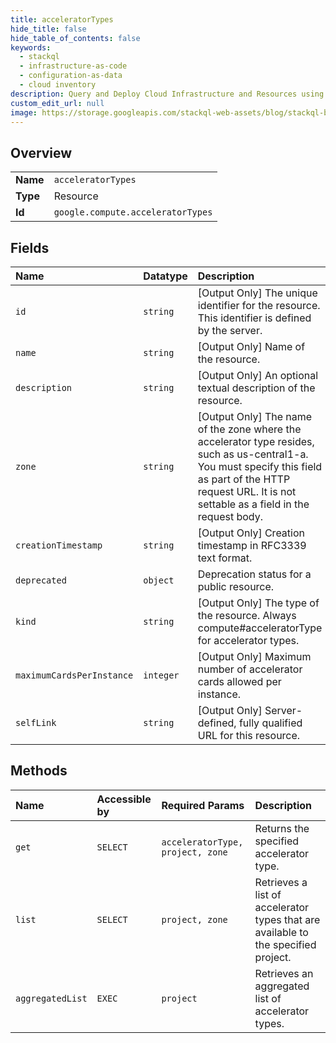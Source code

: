 ```yaml
---
title: acceleratorTypes
hide_title: false
hide_table_of_contents: false
keywords:
  - stackql
  - infrastructure-as-code
  - configuration-as-data
  - cloud inventory
description: Query and Deploy Cloud Infrastructure and Resources using SQL
custom_edit_url: null
image: https://storage.googleapis.com/stackql-web-assets/blog/stackql-blog-post-featured-image.png
---
```

  
    

## Overview
<table><tbody>
<tr><td><b>Name</b></td><td><code>acceleratorTypes</code></td></tr>
<tr><td><b>Type</b></td><td>Resource</td></tr>
<tr><td><b>Id</b></td><td><code>google.compute.acceleratorTypes</code></td></tr>
</tbody></table>

## Fields
| Name | Datatype | Description |
|:-----|:---------|:------------|
| `id` | `string` | [Output Only] The unique identifier for the resource. This identifier is defined by the server. |
| `name` | `string` | [Output Only] Name of the resource. |
| `description` | `string` | [Output Only] An optional textual description of the resource. |
| `zone` | `string` | [Output Only] The name of the zone where the accelerator type resides, such as us-central1-a. You must specify this field as part of the HTTP request URL. It is not settable as a field in the request body. |
| `creationTimestamp` | `string` | [Output Only] Creation timestamp in RFC3339 text format. |
| `deprecated` | `object` | Deprecation status for a public resource. |
| `kind` | `string` | [Output Only] The type of the resource. Always compute#acceleratorType for accelerator types. |
| `maximumCardsPerInstance` | `integer` | [Output Only] Maximum number of accelerator cards allowed per instance. |
| `selfLink` | `string` | [Output Only] Server-defined, fully qualified URL for this resource. |
## Methods
| Name | Accessible by | Required Params | Description |
|:-----|:--------------|:----------------|:------------|
| `get` | `SELECT` | `acceleratorType, project, zone` | Returns the specified accelerator type. |
| `list` | `SELECT` | `project, zone` | Retrieves a list of accelerator types that are available to the specified project. |
| `aggregatedList` | `EXEC` | `project` | Retrieves an aggregated list of accelerator types. |
